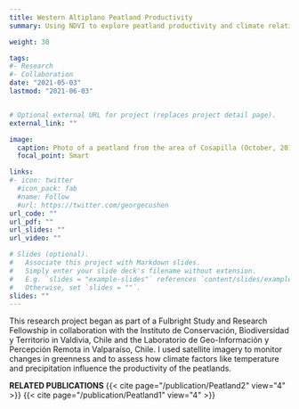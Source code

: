 ```yaml
---
title: Western Altiplano Peatland Productivity
summary: Using NDVI to explore peatland productivity and climate relationships in northern Chile

weight: 30 

tags:
#- Research
#- Collaboration 
date: "2021-05-03"
lastmod: "2021-06-03"


# Optional external URL for project (replaces project detail page).
external_link: ""

image:
  caption: Photo of a peatland from the area of Cosapilla (October, 2019)
  focal_point: Smart

links:
#- icon: twitter
  #icon_pack: fab
  #name: Follow
  #url: https://twitter.com/georgecushen
url_code: ""
url_pdf: ""
url_slides: ""
url_video: ""

# Slides (optional).
#   Associate this project with Markdown slides.
#   Simply enter your slide deck's filename without extension.
#   E.g. `slides = "example-slides"` references `content/slides/example-slides.md`.
#   Otherwise, set `slides = ""`.
slides: ""
---
```


This research project began as part of a Fulbright Study and Research Fellowship in collaboration with the Instituto de Conservaci&oacute;n, Biodiversidad y Territorio in Valdivia, Chile and the Laboratorio de Geo-Informaci&oacute;n y Percepci&oacute;n Remota in Valpara&iacute;so, Chile. I used satellite imagery to monitor changes in greenness and to assess how climate factors like temperature and precipitation influence the productivity of the peatlands. 

**RELATED PUBLICATIONS** 
{{< cite page="/publication/Peatland2" view="4" >}}
{{< cite page="/publication/Peatland1" view="4" >}}

